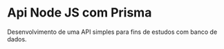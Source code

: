 # Api Node JS com Prisma
Desenvolvimento de uma API simples para fins de estudos com banco de dados.

